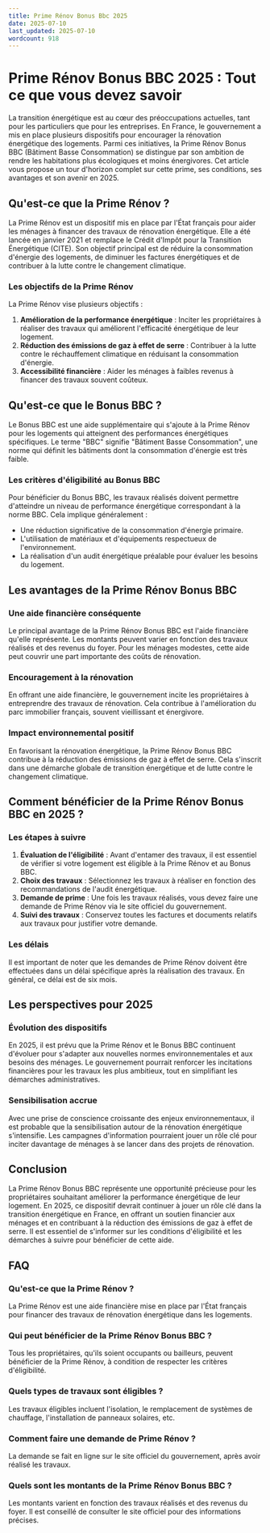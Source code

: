 ```yaml
---
title: Prime Rénov Bonus Bbc 2025
date: 2025-07-10
last_updated: 2025-07-10
wordcount: 918
---
```


# Prime Rénov Bonus BBC 2025 : Tout ce que vous devez savoir

La transition énergétique est au cœur des préoccupations actuelles, tant pour les particuliers que pour les entreprises. En France, le gouvernement a mis en place plusieurs dispositifs pour encourager la rénovation énergétique des logements. Parmi ces initiatives, la Prime Rénov Bonus BBC (Bâtiment Basse Consommation) se distingue par son ambition de rendre les habitations plus écologiques et moins énergivores. Cet article vous propose un tour d'horizon complet sur cette prime, ses conditions, ses avantages et son avenir en 2025.

## Qu'est-ce que la Prime Rénov ?

La Prime Rénov est un dispositif mis en place par l'État français pour aider les ménages à financer des travaux de rénovation énergétique. Elle a été lancée en janvier 2021 et remplace le Crédit d'Impôt pour la Transition Énergétique (CITE). Son objectif principal est de réduire la consommation d'énergie des logements, de diminuer les factures énergétiques et de contribuer à la lutte contre le changement climatique.

### Les objectifs de la Prime Rénov

La Prime Rénov vise plusieurs objectifs :

1. **Amélioration de la performance énergétique** : Inciter les propriétaires à réaliser des travaux qui améliorent l'efficacité énergétique de leur logement.
2. **Réduction des émissions de gaz à effet de serre** : Contribuer à la lutte contre le réchauffement climatique en réduisant la consommation d'énergie.
3. **Accessibilité financière** : Aider les ménages à faibles revenus à financer des travaux souvent coûteux.

## Qu'est-ce que le Bonus BBC ?

Le Bonus BBC est une aide supplémentaire qui s'ajoute à la Prime Rénov pour les logements qui atteignent des performances énergétiques spécifiques. Le terme "BBC" signifie "Bâtiment Basse Consommation", une norme qui définit les bâtiments dont la consommation d'énergie est très faible.

### Les critères d'éligibilité au Bonus BBC

Pour bénéficier du Bonus BBC, les travaux réalisés doivent permettre d'atteindre un niveau de performance énergétique correspondant à la norme BBC. Cela implique généralement :

- Une réduction significative de la consommation d'énergie primaire.
- L'utilisation de matériaux et d'équipements respectueux de l'environnement.
- La réalisation d'un audit énergétique préalable pour évaluer les besoins du logement.

## Les avantages de la Prime Rénov Bonus BBC

### Une aide financière conséquente

Le principal avantage de la Prime Rénov Bonus BBC est l'aide financière qu'elle représente. Les montants peuvent varier en fonction des travaux réalisés et des revenus du foyer. Pour les ménages modestes, cette aide peut couvrir une part importante des coûts de rénovation.

### Encouragement à la rénovation

En offrant une aide financière, le gouvernement incite les propriétaires à entreprendre des travaux de rénovation. Cela contribue à l'amélioration du parc immobilier français, souvent vieillissant et énergivore.

### Impact environnemental positif

En favorisant la rénovation énergétique, la Prime Rénov Bonus BBC contribue à la réduction des émissions de gaz à effet de serre. Cela s'inscrit dans une démarche globale de transition énergétique et de lutte contre le changement climatique.

## Comment bénéficier de la Prime Rénov Bonus BBC en 2025 ?

### Les étapes à suivre

1. **Évaluation de l'éligibilité** : Avant d'entamer des travaux, il est essentiel de vérifier si votre logement est éligible à la Prime Rénov et au Bonus BBC.
2. **Choix des travaux** : Sélectionnez les travaux à réaliser en fonction des recommandations de l'audit énergétique.
3. **Demande de prime** : Une fois les travaux réalisés, vous devez faire une demande de Prime Rénov via le site officiel du gouvernement.
4. **Suivi des travaux** : Conservez toutes les factures et documents relatifs aux travaux pour justifier votre demande.

### Les délais

Il est important de noter que les demandes de Prime Rénov doivent être effectuées dans un délai spécifique après la réalisation des travaux. En général, ce délai est de six mois.

## Les perspectives pour 2025

### Évolution des dispositifs

En 2025, il est prévu que la Prime Rénov et le Bonus BBC continuent d'évoluer pour s'adapter aux nouvelles normes environnementales et aux besoins des ménages. Le gouvernement pourrait renforcer les incitations financières pour les travaux les plus ambitieux, tout en simplifiant les démarches administratives.

### Sensibilisation accrue

Avec une prise de conscience croissante des enjeux environnementaux, il est probable que la sensibilisation autour de la rénovation énergétique s'intensifie. Les campagnes d'information pourraient jouer un rôle clé pour inciter davantage de ménages à se lancer dans des projets de rénovation.

## Conclusion

La Prime Rénov Bonus BBC représente une opportunité précieuse pour les propriétaires souhaitant améliorer la performance énergétique de leur logement. En 2025, ce dispositif devrait continuer à jouer un rôle clé dans la transition énergétique en France, en offrant un soutien financier aux ménages et en contribuant à la réduction des émissions de gaz à effet de serre. Il est essentiel de s'informer sur les conditions d'éligibilité et les démarches à suivre pour bénéficier de cette aide.

## FAQ

### Qu'est-ce que la Prime Rénov ?

La Prime Rénov est une aide financière mise en place par l'État français pour financer des travaux de rénovation énergétique dans les logements.

### Qui peut bénéficier de la Prime Rénov Bonus BBC ?

Tous les propriétaires, qu'ils soient occupants ou bailleurs, peuvent bénéficier de la Prime Rénov, à condition de respecter les critères d'éligibilité.

### Quels types de travaux sont éligibles ?

Les travaux éligibles incluent l'isolation, le remplacement de systèmes de chauffage, l'installation de panneaux solaires, etc.

### Comment faire une demande de Prime Rénov ?

La demande se fait en ligne sur le site officiel du gouvernement, après avoir réalisé les travaux.

### Quels sont les montants de la Prime Rénov Bonus BBC ?

Les montants varient en fonction des travaux réalisés et des revenus du foyer. Il est conseillé de consulter le site officiel pour des informations précises.